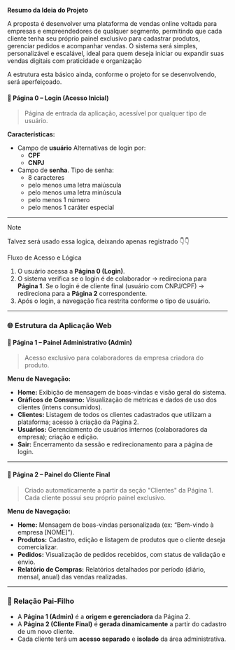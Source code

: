 

**Resumo da Ideia do Projeto**  

A proposta é desenvolver uma plataforma de vendas online voltada para empresas e empreendedores de qualquer segmento, permitindo que cada cliente tenha seu próprio painel exclusivo para cadastrar produtos, gerenciar pedidos e acompanhar vendas. O sistema será simples, personalizável e escalável, ideal para quem deseja iniciar ou expandir suas vendas digitais com praticidade e organização

A estrutura esta básico ainda, conforme o projeto for se desenvolvendo, será aperfeiçoado. 

#### **🔹 Página 0 – Login (Acesso Inicial)**

> Página de entrada da aplicação, acessível por qualquer tipo de usuário.

**Características:**

- Campo de **usuário**
     Alternativas de login por:
     - **CPF**
     - **CNPJ**
- Campo de **senha**.
     Tipo de senha:
    -  8 caracteres
    -  pelo menos uma letra maiúscula
    -  pelo menos uma letra minúscula
    -  pelo menos 1 número
    -  pelo menos 1 caráter especial
---

> [!note]
> Talvez será usado essa logica, deixando apenas registrado 👇👇
> 
> Fluxo de Acesso e Lógica
> 1. O usuário acessa a **Página 0 (Login)**.
> 2. O sistema verifica se o login é de colaborador → redireciona para **Página 1**. Se o login é de cliente final (usuário com CNPJ/CPF) → redireciona para a **Página 2** correspondente.
> 3. Após o login, a navegação fica restrita conforme o tipo de usuário. 

---
### 🌐 Estrutura da Aplicação Web

#### **🔹 Página 1 – Painel Administrativo (Admin)**

> Acesso exclusivo para colaboradores da empresa criadora do produto.

**Menu de Navegação:**

- **Home:** Exibição de mensagem de boas-vindas e visão geral do sistema.
- **Gráficos de Consumo:** Visualização de métricas e dados de uso dos clientes (intens consumidos).
- **Clientes:** Listagem de todos os clientes cadastrados que utilizam a plataforma; acesso à criação da Página 2.
- **Usuários:** Gerenciamento de usuários internos (colaboradores da empresa); criação e edição.
- **Sair:** Encerramento da sessão e redirecionamento para a página de login.
---
#### **🔸 Página 2 – Painel do Cliente Final**

> Criado automaticamente a partir da seção "Clientes" da Página 1. Cada cliente possui seu próprio painel exclusivo.

**Menu de Navegação:**

- **Home:** Mensagem de boas-vindas personalizada (ex: “Bem-vindo à empresa [NOME]”).
- **Produtos:** Cadastro, edição e listagem de produtos que o cliente deseja comercializar.
- **Pedidos:** Visualização de pedidos recebidos, com status de validação e envio.
- **Relatório de Compras:** Relatórios detalhados por período (diário, mensal, anual) das vendas realizadas.
---
### 🧩 Relação Pai-Filho

- A **Página 1 (Admin)** é a **origem e gerenciadora** da Página 2.
- A **Página 2 (Cliente Final)** é **gerada dinamicamente** a partir do cadastro de um novo cliente.
- Cada cliente terá um **acesso separado** e **isolado** da área administrativa.

